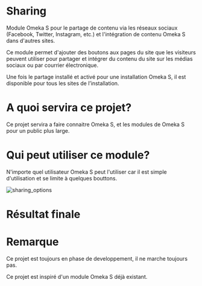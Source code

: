 # Sharing
Module Omeka S pour le partage de contenu via les réseaux sociaux (Facebook, Twitter, Instagram, etc.) et l'intégration de contenu Omeka S dans d'autres sites.

Ce module permet d'ajouter des boutons aux pages du site que les visiteurs peuvent utiliser pour partager et intégrer du contenu du site sur les médias sociaux ou par courrier électronique.

Une fois le partage installé et activé pour une installation Omeka S, il est disponible pour tous les sites de l’installation.

# A quoi servira ce projet? 
Ce projet servira a faire connaitre Omeka S, et les modules de Omeka S pour un public plus large.

# Qui peut utiliser ce module?
N'importe quel utilisateur Omeka S peut l'utiliser car il est simple d'utilisation et se limite à quelques bouttons. 

![sharing_options](https://user-images.githubusercontent.com/43574493/49864989-001c9e80-fe04-11e8-85ff-dc73476f26a7.png)

# Résultat finale


# Remarque 
Ce projet est toujours en phase de developpement, il ne marche toujours pas.

Ce projet est inspiré d'un module Omeka S déjà existant.
